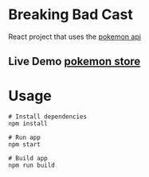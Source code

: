 # Breaking Bad Cast

React project that uses the [pokemon api](https://pokeapi.co/)

## Live Demo [pokemon store](https://pokemondatastore.netlify.app/)

# Usage

```
# Install dependencies
npm install
```

```
# Run app
npm start
```

```
# Build app
npm run build
```
